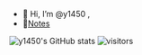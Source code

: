 - 👋 Hi, I’m @y1450 , 
- 📔[Notes](https://y1450.vercel.app/)


![y1450's GitHub stats](https://github-readme-stats-git-masterrstaa-rickstaa.vercel.app/api?username=y1450&show_icons=true)
![visitors](https://visitor-badge.laobi.icu/badge?page_id=kunal-kushwaha.kunal-kushwaha)
<!---
y1450/y1450 is a ✨ special ✨ repository because its `README.md` (this file) appears on your GitHub profile.
You can click the Preview link to take a look at your changes.
--->
